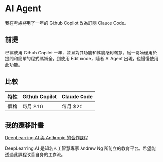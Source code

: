 # AI Agent

我在考慮將用了一年的 Github Copilot 改為訂閱 Claude Code。

## 前提

已經使用 Github Copilot 一年，並且對其功能和性能感到滿意。從一開始僅用於提問和簡單的程式碼補全，到使用 Edit mode，隨者 AI Agent 出現，也慢慢使用此功能。

## 比較

| 特性 | Github Copilot | Claude Code |
| ---- | -------------- | ----------- |
| 價格 | 每月 $10       | 每月 $20    |

## 我的遷移計畫

[DeepLearning.AI 與 Anthropic 的合作課程](https://www.deeplearning.ai/short-courses/claude-code-a-highly-agentic-coding-assistant/)

DeepLearning.AI 是知名人工智慧專家 Andrew Ng 所創立的教育平台。希望能透過此課程改善自身的工作流。
